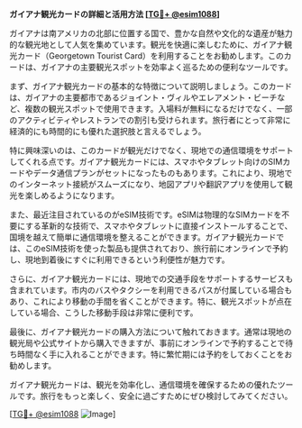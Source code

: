 **ガイアナ観光カードの詳細と活用方法 [[TG💪+ @esim1088](https://t.me/s/esim1088)]**

ガイアナは南アメリカの北部に位置する国で、豊かな自然や文化的な遺産が魅力的な観光地として人気を集めています。観光を快適に楽しむために、ガイアナ観光カード（Georgetown Tourist Card）を利用することをお勧めします。このカードは、ガイアナの主要観光スポットを効率よく巡るための便利なツールです。

まず、ガイアナ観光カードの基本的な特徴について説明しましょう。このカードは、ガイアナの主要都市であるジョイント・ヴィルやエレアメント・ビーチなど、複数の観光スポットで使用できます。入場料が無料になるだけでなく、一部のアクティビティやレストランでの割引も受けられます。旅行者にとって非常に経済的にも時間的にも優れた選択肢と言えるでしょう。

特に興味深いのは、このカードが観光だけでなく、現地での通信環境をサポートしてくれる点です。ガイアナ観光カードには、スマホやタブレット向けのSIMカードやデータ通信プランがセットになったものもあります。これにより、現地でのインターネット接続がスムーズになり、地図アプリや翻訳アプリを使用して観光を楽しめるようになります。

また、最近注目されているのがeSIM技術です。eSIMは物理的なSIMカードを不要にする革新的な技術で、スマホやタブレットに直接インストールすることで、国境を越えて簡単に通信環境を整えることができます。ガイアナ観光カードでは、このeSIM技術を使った製品も提供されており、旅行前にオンラインで予約し、現地到着後にすぐに利用できるという利便性が魅力です。

さらに、ガイアナ観光カードには、現地での交通手段をサポートするサービスも含まれています。市内のバスやタクシーを利用できるパスが付属している場合もあり、これにより移動の手間を省くことができます。特に、観光スポットが点在している場合、こうした移動手段は非常に便利です。

最後に、ガイアナ観光カードの購入方法について触れておきます。通常は現地の観光局や公式サイトから購入できますが、事前にオンラインで予約することで待ち時間なく手に入れることができます。特に繁忙期には予約をしておくことをお勧めします。

ガイアナ観光カードは、観光を効率化し、通信環境を確保するための優れたツールです。旅行をもっと楽しく、安全に過ごすためにぜひ検討してみてください。

[[TG💪+ @esim1088](https://t.me/s/esim1088) ![Image](https://i.postimg.cc/Y0z9fWf4/image.png)]